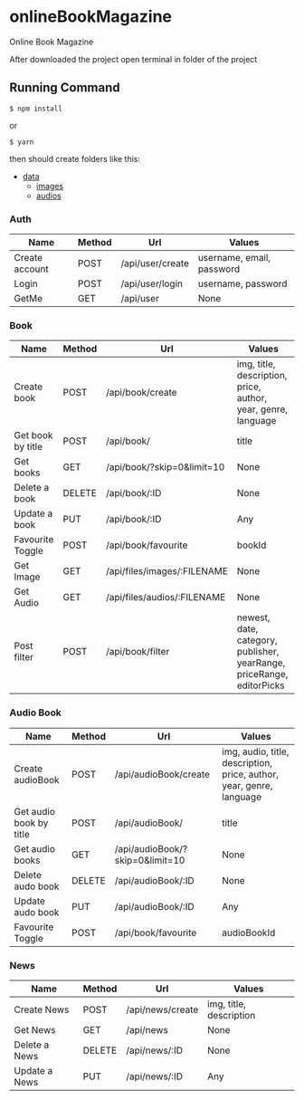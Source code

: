 # onlineBookMagazine
Online Book Magazine

After downloaded the project open terminal in folder of the project

## Running Command
```
$ npm install
```
or
```
$ yarn
```
then should create folders like this:

  - [data](#data)
    - [images](#images)
    - [audios](#audios)

### Auth

Name | Method | Url | Values |
--- | --- | --- | --- |
Create account | POST | /api/user/create | username, email, password |
Login | POST | /api/user/login | username, password |
GetMe | GET | /api/user | None |

### Book

Name | Method | Url | Values |
--- | --- | --- | --- |
Create book | POST | /api/book/create | img, title, description, price, author, year, genre, language |
Get book by title | POST | /api/book/ | title |
Get books | GET | /api/book/?skip=0&limit=10 | None |
Delete a book | DELETE | /api/book/:ID | None |
Update a book | PUT | /api/book/:ID | Any |
Favourite Toggle | POST | /api/book/favourite | bookId |
Get Image | GET | /api/files/images/:FILENAME | None |
Get Audio | GET | /api/files/audios/:FILENAME | None |
Post filter | POST | /api/book/filter | newest, date, category, publisher, yearRange, priceRange, editorPicks |

### Audio Book

Name | Method | Url | Values |
--- | --- | --- | --- |
Create audioBook | POST | /api/audioBook/create | img, audio, title, description, price, author, year, genre, language |
Get audio book by title | POST | /api/audioBook/ | title |
Get audio books | GET | /api/audioBook/?skip=0&limit=10 | None |
Delete audo book | DELETE | /api/audioBook/:ID | None |
Update audo book | PUT | /api/audioBook/:ID | Any |
Favourite Toggle | POST | /api/book/favourite | audioBookId |

### News

Name | Method | Url | Values |
--- | --- | --- | --- |
Create News | POST | /api/news/create | img, title, description |
Get News | GET | /api/news | None |
Delete a News | DELETE | /api/news/:ID | None |
Update a News | PUT | /api/news/:ID | Any |
